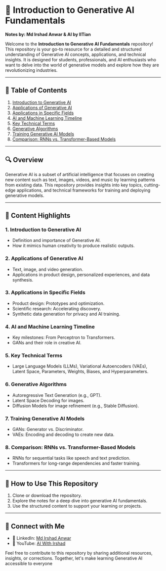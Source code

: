 # 📘 Introduction to Generative AI Fundamentals  
**Notes by: Md Irshad Anwar & AI by IITian**  

Welcome to the **Introduction to Generative AI Fundamentals** repository! This repository is your go-to resource for a detailed and structured understanding of Generative AI concepts, applications, and technical insights. It is designed for students, professionals, and AI enthusiasts who want to delve into the world of generative models and explore how they are revolutionizing industries.  

---

## 📑 **Table of Contents**  
1. [Introduction to Generative AI](#1-introduction-to-generative-ai)  
2. [Applications of Generative AI](#2-applications-of-generative-ai)  
3. [Applications in Specific Fields](#3-applications-in-specific-fields)  
4. [AI and Machine Learning Timeline](#4-ai-and-machine-learning-timeline)  
5. [Key Technical Terms](#5-key-technical-terms)  
6. [Generative Algorithms](#6-generative-algorithms)  
7. [Training Generative AI Models](#7-training-generative-ai-models)  
8. [Comparison: RNNs vs. Transformer-Based Models](#8-comparison-rnns-vs-transformer-based-models)  

---

## 🔍 **Overview**  
Generative AI is a subset of artificial intelligence that focuses on creating new content such as text, images, videos, and music by learning patterns from existing data. This repository provides insights into key topics, cutting-edge applications, and technical frameworks for training and deploying generative models.  

---

## 📂 **Content Highlights**  
### 1. **Introduction to Generative AI**  
- Definition and importance of Generative AI.  
- How it mimics human creativity to produce realistic outputs.  

### 2. **Applications of Generative AI**  
- Text, image, and video generation.  
- Applications in product design, personalized experiences, and data synthesis.  

### 3. **Applications in Specific Fields**  
- Product design: Prototypes and optimization.  
- Scientific research: Accelerating discovery.  
- Synthetic data generation for privacy and AI training.  

### 4. **AI and Machine Learning Timeline**  
- Key milestones: From Perceptron to Transformers.  
- GANs and their role in creative AI.  

### 5. **Key Technical Terms**  
- Large Language Models (LLMs), Variational Autoencoders (VAEs), Latent Space, Parameters, Weights, Biases, and Hyperparameters.  

### 6. **Generative Algorithms**  
- Autoregressive Text Generation (e.g., GPT).  
- Latent Space Decoding for images.  
- Diffusion Models for image refinement (e.g., Stable Diffusion).  

### 7. **Training Generative AI Models**  
- GANs: Generator vs. Discriminator.  
- VAEs: Encoding and decoding to create new data.  

### 8. **Comparison: RNNs vs. Transformer-Based Models**  
- RNNs for sequential tasks like speech and text prediction.  
- Transformers for long-range dependencies and faster training.  

---

## 📌 **How to Use This Repository**  
1. Clone or download the repository.  
2. Explore the notes for a deep dive into generative AI fundamentals.  
3. Use the structured content to support your learning or projects.  

---

## 🤝 **Connect with Me**  
- 💼 LinkedIn: [Md Irshad Anwar](https://www.linkedin.com/in/md-irshad-anwar/)  
- 🌟 YouTube: [AI With Irshad]([https://www.youtube.com/channel/UC-LinkHere](https://youtube.com/@aibyiitian?si=Xjp9KndvzCzihj2e))  

Feel free to contribute to this repository by sharing additional resources, insights, or corrections. Together, let's make learning Generative AI accessible to everyone
